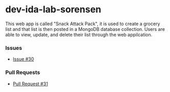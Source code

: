 # dev-ida-lab-sorensen
This web app is called "Snack Attack Pack", it is used to create a grocery list and that list is then posted in a MongoDB database collection. Users are able to view, update, and delete their list through the web appilcation.

### Issues
- [Issue #30](https://github.com/babayaga1013/dev-ida-lab-sorensen/issues/30)
### Pull Requests
- [Pull Request #31](https://github.com/babayaga1013/dev-ida-lab-sorensen/pull/31)

